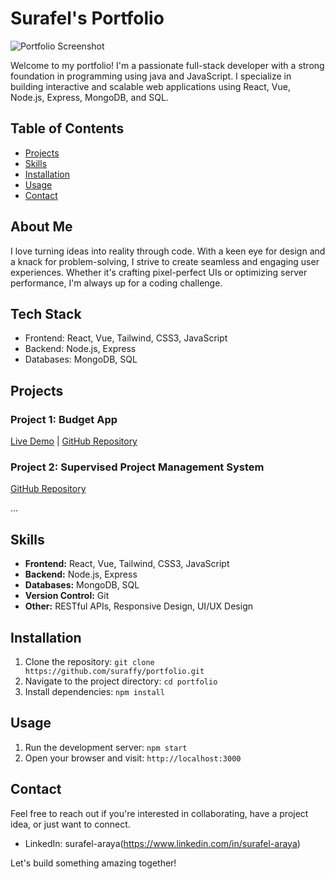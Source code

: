 # Surafel's Portfolio

![Portfolio Screenshot](https://suraffy.netlify.app/img/projects/Portfolio-app.png)

Welcome to my portfolio! I'm a passionate full-stack developer with a strong foundation in programming using java and JavaScript. I specialize in building interactive and scalable web applications using React, Vue, Node.js, Express, MongoDB, and SQL.

## Table of Contents

- [Projects](#projects)
- [Skills](#skills)
- [Installation](#installation)
- [Usage](#usage)
- [Contact](#contact)

## About Me

I love turning ideas into reality through code. With a keen eye for design and a knack for problem-solving, I strive to create seamless and engaging user experiences. Whether it's crafting pixel-perfect UIs or optimizing server performance, I'm always up for a coding challenge.

## Tech Stack

- Frontend: React, Vue, Tailwind, CSS3, JavaScript
- Backend: Node.js, Express
- Databases: MongoDB, SQL

## Projects

### Project 1: Budget App

[Live Demo](https://suraffy.github.io/budget-app) | [GitHub Repository](https://github.com/suraffy/budget-app)

### Project 2: Supervised Project Management System

[GitHub Repository](https://github.com/suraffy/supervised-project-management-app)

...

## Skills

- **Frontend:** React, Vue, Tailwind, CSS3, JavaScript
- **Backend:** Node.js, Express
- **Databases:** MongoDB, SQL
- **Version Control:** Git
- **Other:** RESTful APIs, Responsive Design, UI/UX Design

## Installation

1. Clone the repository: `git clone https://github.com/suraffy/portfolio.git`
2. Navigate to the project directory: `cd portfolio`
3. Install dependencies: `npm install`

## Usage

1. Run the development server: `npm start`
2. Open your browser and visit: `http://localhost:3000`

## Contact

Feel free to reach out if you're interested in collaborating, have a project idea, or just want to connect.

- LinkedIn: surafel-araya(https://www.linkedin.com/in/surafel-araya)

Let's build something amazing together!
